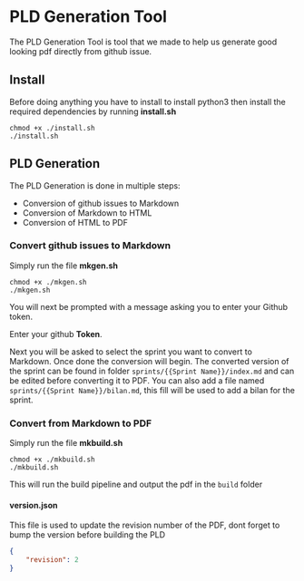 # PLD Generation Tool

The PLD Generation Tool is tool that we made to help us generate good looking pdf
directly from github issue.

## Install

Before doing anything you have to install to install python3
then install the required dependencies by running **install.sh**

```shell
chmod +x ./install.sh
./install.sh
```

## PLD Generation

The PLD Generation is done in multiple steps:
- Conversion of github issues to Markdown
- Conversion of Markdown to HTML
- Conversion of HTML to PDF
  
### Convert github issues to Markdown

Simply run the file **mkgen.sh**
```shell
chmod +x ./mkgen.sh
./mkgen.sh
```

You will next be prompted with a message asking you to enter your Github token.

Enter your github **Token**.

Next you will be asked to select the sprint you want to convert to Markdown.
Once done the conversion will begin.
The converted version of the sprint can be found in folder `sprints/{{Sprint Name}}/index.md` and can be edited before converting it to PDF.
You can also add a file named `sprints/{{Sprint Name}}/bilan.md`, this fill will be used to add a bilan for the sprint.

### Convert from Markdown to PDF

Simply run the file **mkbuild.sh**
```shell
chmod +x ./mkbuild.sh
./mkbuild.sh
```

This will run the build pipeline and output the pdf in the `build` folder

#### version.json

This file is used to update the revision number of the PDF, dont forget to bump the version before building the PLD

```json
{
    "revision": 2
}
```